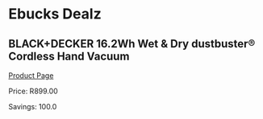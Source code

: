 
# Ebucks Dealz
## BLACK+DECKER 16.2Wh Wet & Dry dustbuster® Cordless Hand Vacuum
[Product Page](https://www.ebucks.com/web/shop/productSelected.do?prodId=1110432042&catId=998409624)

Price: R899.00

Savings: 100.0


	